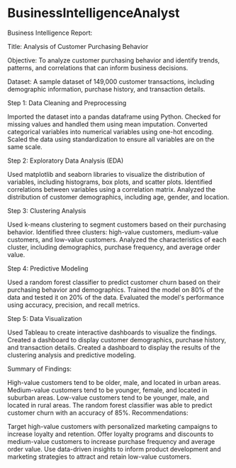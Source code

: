 # BusinessIntelligenceAnalyst

Business Intelligence Report:

Title: Analysis of Customer Purchasing Behavior

Objective: To analyze customer purchasing behavior and identify trends, patterns, and correlations that can inform business decisions.

Dataset: A sample dataset of 149,000 customer transactions, including demographic information, purchase history, and transaction details.

Step 1: Data Cleaning and Preprocessing

Imported the dataset into a pandas dataframe using Python.
Checked for missing values and handled them using mean imputation.
Converted categorical variables into numerical variables using one-hot encoding.
Scaled the data using standardization to ensure all variables are on the same scale.

Step 2: Exploratory Data Analysis (EDA)

Used matplotlib and seaborn libraries to visualize the distribution of variables, including histograms, box plots, and scatter plots.
Identified correlations between variables using a correlation matrix.
Analyzed the distribution of customer demographics, including age, gender, and location.

Step 3: Clustering Analysis

Used k-means clustering to segment customers based on their purchasing behavior.
Identified three clusters: high-value customers, medium-value customers, and low-value customers.
Analyzed the characteristics of each cluster, including demographics, purchase frequency, and average order value.

Step 4: Predictive Modeling

Used a random forest classifier to predict customer churn based on their purchasing behavior and demographics.
Trained the model on 80% of the data and tested it on 20% of the data.
Evaluated the model's performance using accuracy, precision, and recall metrics.

Step 5: Data Visualization

Used Tableau to create interactive dashboards to visualize the findings.
Created a dashboard to display customer demographics, purchase history, and transaction details.
Created a dashboard to display the results of the clustering analysis and predictive modeling.

Summary of Findings:

High-value customers tend to be older, male, and located in urban areas.
Medium-value customers tend to be younger, female, and located in suburban areas.
Low-value customers tend to be younger, male, and located in rural areas.
The random forest classifier was able to predict customer churn with an accuracy of 85%.
Recommendations:

Target high-value customers with personalized marketing campaigns to increase loyalty and retention.
Offer loyalty programs and discounts to medium-value customers to increase purchase frequency and average order value.
Use data-driven insights to inform product development and marketing strategies to attract and retain low-value customers.
